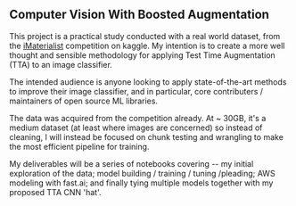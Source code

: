 ## Computer Vision With Boosted Augmentation

This project is a practical study conducted with a real world dataset, from the
[iMaterialist](https://www.kaggle.com/c/imaterialist-challenge-furniture-2018) competition on kaggle. My intention is to create a more well thought and sensible methodology for applying Test Time Augmentation (TTA) to an image classifier.

The intended audience is anyone looking to apply state-of-the-art methods to improve their image classifier, and in particular, core contributers / maintainers of open source ML libraries.

The data was acquired from the competition already. At ~ 30GB, it's a medium dataset (at least where images are concerned) so instead of cleaning, I will instead be focused on chunk testing and wrangling to make the most efficient pipeline for training.

My deliverables will be a series of notebooks covering -- my initial exploration of the data; model building / training / tuning /pleading; AWS modeling with fast.ai; and finally tying multiple models together with my proposed TTA CNN 'hat'.

